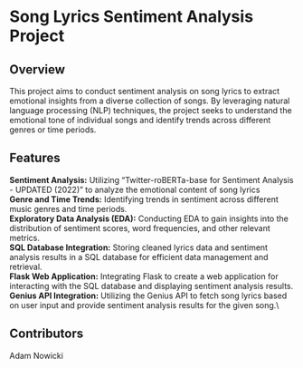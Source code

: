 # Song Lyrics Sentiment Analysis Project

## Overview

This project aims to conduct sentiment analysis on song lyrics to extract emotional insights from a diverse collection of songs. By leveraging natural language processing (NLP) techniques, the project seeks to understand the emotional tone of individual songs and identify trends across different genres or time periods.

## Features

**Sentiment Analysis:** Utilizing “Twitter-roBERTa-base for Sentiment Analysis - UPDATED (2022)” to analyze the emotional content of song lyrics\
**Genre and Time Trends:** Identifying trends in sentiment across different music genres and time periods.\
**Exploratory Data Analysis (EDA):** Conducting EDA to gain insights into the distribution of sentiment scores, word frequencies, and other relevant metrics.\
**SQL Database Integration:** Storing cleaned lyrics data and sentiment analysis results in a SQL database for efficient data management and retrieval.\
**Flask Web Application:** Integrating Flask to create a web application for interacting with the SQL database and displaying sentiment analysis results.\
**Genius API Integration:** Utilizing the Genius API to fetch song lyrics based on user input and provide sentiment analysis results for the given song.\

## Contributors

Adam Nowicki
